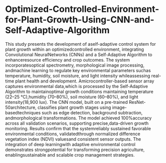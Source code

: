 # Optimized-Controlled-Environment-for-Plant-Growth-Using-CNN-and-Self-Adaptive-Algorithm

This study presents the development of aself-adaptive control system for plant growth within an optimizedcontrolled environment, integrating Convolutional NeuralNetworks (CNNs) and a Self-Adaptive Algorithm to enhanceresource efficiency and crop outcomes. The system incorporatesoptical spectrometry, morphological image processing, andmachine learning to regulate key environmental parameters suchas temperature, humidity, soil moisture, and light intensity whileassessing real-time plant health and development. Amicrocontroller-based sensor array captures environmental data,which is processed by the Self-Adaptive Algorithm to maintainoptimal growth conditions maintaining temperature (22–25 °C),humidity (70–80%), soil moisture (60–80%), and light intensity(18,900 lux). The CNN model, built on a pre-trained ResNet-50architecture, classifies plant growth stages using image-basedtechniques such as edge detection, background subtraction, andmorphological transformations. The model achieved 100%accuracy across all validation scenarios, supporting precise,data-driven growth monitoring. Results confirm that the systemreliably sustained favorable environmental conditions, validatedthrough normalized difference vegetation index (NDVI) valuesand consistent sensor outputs. The integration of deep learningwith adaptive environmental control demonstrates strongpotential for transforming precision agriculture, enablingsustainable and scalable crop management strategies.
